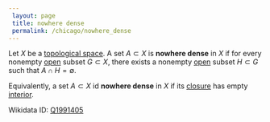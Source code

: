 ```yaml
---
 layout: page
 title: nowhere dense
 permalink: /chicago/nowhere_dense
---
```

Let $X$ be a [topological space](https://mathgloss.github.io/MathGloss/topological_space). A set $A\subset X$ is **nowhere dense** in $X$ if for every nonempty [open](https://mathgloss.github.io/MathGloss/open) subset $G\subset X$, there exists a nonempty [open](https://mathgloss.github.io/MathGloss/open) subset $H\subset G$ such that $A\cap H=\emptyset$.

Equivalently, a set $A\subset X$ id **nowhere dense** in $X$ if its [closure](https://mathgloss.github.io/MathGloss/closure) has empty [interior](https://mathgloss.github.io/MathGloss/interior).

Wikidata ID: [Q1991405](https://www.wikidata.org/wiki/Q1991405)